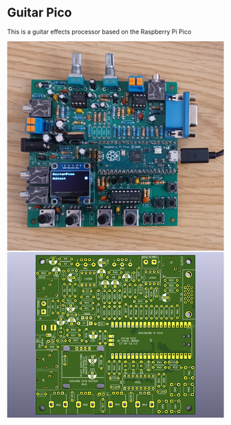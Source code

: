 # Guitar Pico

This is a guitar effects processor based on the Raspberry Pi Pico

![Picture](Pics/GuitarPicoPic.jpg)
![Picture](GuitarPico/GuitarPico.png)


